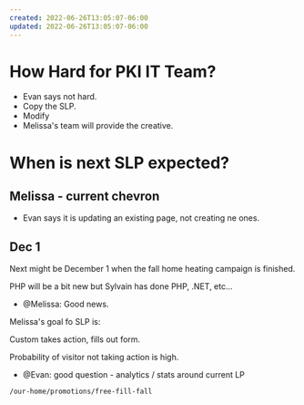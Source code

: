 ```yaml
---
created: 2022-06-26T13:05:07-06:00
updated: 2022-06-26T13:05:07-06:00
---
```

# How Hard for PKI IT Team?

- Evan says not hard.
- Copy the SLP.
- Modify
- Melissa's team will provide the creative.


# When is next SLP expected?

## Melissa - current chevron
- Evan says it is updating an existing page, not creating ne ones.


## Dec 1
Next might be December 1
when the fall home heating campaign is finished.



PHP will be a bit new but Sylvain has done PHP, .NET, etc...
- @Melissa: Good news.




Melissa's goal fo SLP is:

Custom takes action, fills out form.


Probability of visitor not taking action is high.	


- @Evan: good question - analytics / stats around current LP


`/our-home/promotions/free-fill-fall`